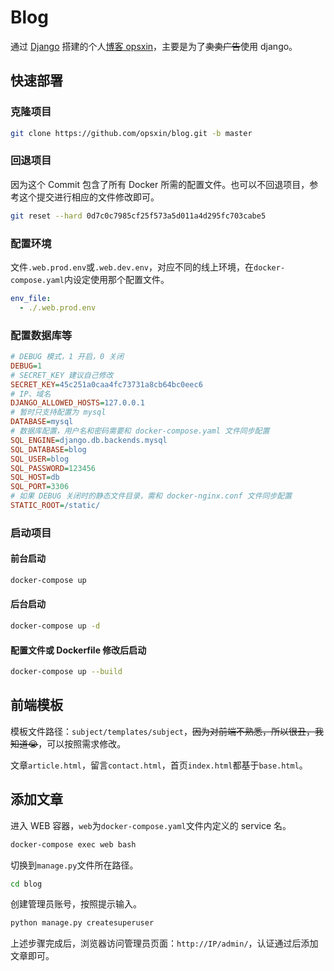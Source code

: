 # Blog

通过 [Django](https://www.djangoproject.com/) 搭建的个人[博客 opsxin](https://www.opsxin.com)，主要是为了~~卖卖广告~~使用 django。

## 快速部署

### 克隆项目

```bash
git clone https://github.com/opsxin/blog.git -b master
```

### 回退项目

因为这个 Commit 包含了所有 Docker 所需的配置文件。也可以不回退项目，参考这个提交进行相应的文件修改即可。

```bash
git reset --hard 0d7c0c7985cf25f573a5d011a4d295fc703cabe5
```

### 配置环境

文件`.web.prod.env`或`.web.dev.env`，对应不同的线上环境，在`docker-compose.yaml`内设定使用那个配置文件。

```yaml
env_file:
  - ./.web.prod.env
```

### 配置数据库等

```ini
# DEBUG 模式，1 开启，0 关闭
DEBUG=1
# SECRET_KEY 建议自己修改
SECRET_KEY=45c251a0caa4fc73731a8cb64bc0eec6
# IP、域名
DJANGO_ALLOWED_HOSTS=127.0.0.1
# 暂时只支持配置为 mysql
DATABASE=mysql
# 数据库配置，用户名和密码需要和 docker-compose.yaml 文件同步配置
SQL_ENGINE=django.db.backends.mysql
SQL_DATABASE=blog
SQL_USER=blog
SQL_PASSWORD=123456
SQL_HOST=db
SQL_PORT=3306
# 如果 DEBUG 关闭时的静态文件目录，需和 docker-nginx.conf 文件同步配置
STATIC_ROOT=/static/
```

### 启动项目

#### 前台启动

```bash
docker-compose up
```

#### 后台启动

```bash
docker-compose up -d 
```

#### 配置文件或 Dockerfile 修改后启动

```bash
docker-compose up --build
```

## 前端模板

模板文件路径：`subject/templates/subject`，~~因为对前端不熟悉，所以很丑，我知道:sob:~~，可以按照需求修改。

文章`article.html`，留言`contact.html`，首页`index.html`都基于`base.html`。

## 添加文章

进入 WEB 容器，`web`为`docker-compose.yaml`文件内定义的 service 名。

```bash
docker-compose exec web bash
```

切换到`manage.py`文件所在路径。

```bash
cd blog
```

创建管理员账号，按照提示输入。

```bash
python manage.py createsuperuser
```

上述步骤完成后，浏览器访问管理员页面：`http://IP/admin/`，认证通过后添加文章即可。
